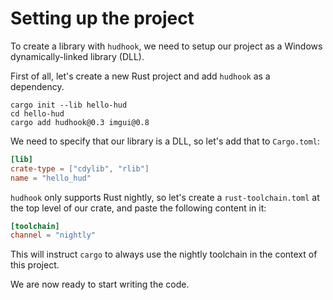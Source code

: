 # Setting up the project

To create a library with `hudhook`, we need to setup our project as a Windows dynamically-linked
library (DLL).

First of all, let's create a new Rust project and add `hudhook` as a dependency.

```
cargo init --lib hello-hud
cd hello-hud
cargo add hudhook@0.3 imgui@0.8
```

We need to specify that our library is a DLL, so let's add that to `Cargo.toml`:

```toml
[lib]
crate-type = ["cdylib", "rlib"]
name = "hello_hud"
```

`hudhook` only supports Rust nightly, so let's create a `rust-toolchain.toml` at the top level of
our crate, and paste the following content in it:

```toml
[toolchain]
channel = "nightly"
```

This will instruct `cargo` to always use the nightly toolchain in the context of this project.

We are now ready to start writing the code.
